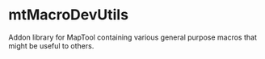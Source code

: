 # mtMacroDevUtils
Addon library for MapTool containing various general purpose macros that might be useful to others.
